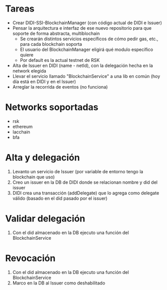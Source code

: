 # Tareas
- Crear DIDI-SSI-BlockchainManager (con código actual de DIDI e Issuer)
- Pensar la arquitectura e interfaz de ese nuevo repositorio para que soporte de forma abstracta, multiblochain
  - Se crearán distintos servicios específicos de cómo pedir gas, etc., para cada blockchain soporta
  - El usuario del BlockchainManager eligirá qué modulo específico quiere
  - Por default es la actual testnet de RSK
- Alta de Issuer en DIDI (name - netId), con la delegación hecha en la network elegida
- Llevar el servicio llamado "BlockchainService" a una lib en común (hoy día está en DIDI y en el Issuer)
- Arreglar la recorrida de eventos (no funciona)

# Networks soportadas
- rsk
- ethereum
- lacchain
- bfa

# Alta y delegación
1) Levanto un servicio de Issuer (por variable de entorno tengo la blockchain que uso)
2) Creo un issuer en la DB de DIDI donde se relacionan nombre y did del issuer
3) DIDI crea una transacción (addDelegate) que lo agrega como delegate válido (basado en el did pasado por el issuer)

# Validar delegación
1) Con el did almacenado en la DB ejecuto una función del BlockchainService

# Revocación
1) Con el did almacenado en la DB ejecuto una función del BlockchainService
2) Marco en la DB al Issuer como deshabilitado
